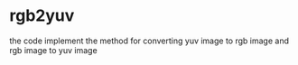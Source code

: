 # rgb2yuv
the code implement the method for converting yuv image to rgb image and rgb image to yuv image

